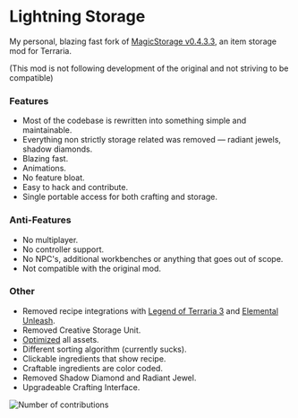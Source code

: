 # Lightning Storage
My personal, blazing fast fork of [MagicStorage v0.4.3.3](https://github.com/blushiemagic/MagicStorage), an item storage mod for Terraria.  

(This mod is not following development of the original and not striving to be compatible)

### Features
* Most of the codebase is rewritten into something simple and maintainable.
* Everything non strictly storage related was removed — radiant jewels, shadow diamonds.
* Blazing fast.
* Animations.
* No feature bloat.
* Easy to hack and contribute.
* Single portable access for both crafting and storage.

### Anti-Features
* No multiplayer.
* No controller support.
* No NPC's, additional workbenches or anything that goes out of scope.
* Not compatible with the original mod.

### Other
* Removed recipe integrations with [Legend of Terraria 3](https://forums.terraria.org/index.php?threads/legend-of-terraria-3.44805/) and [Elemental Unleash](https://forums.terraria.org/index.php?threads/elemental-unleash-bluemagics-endgame-bosses-mod.45905/).
* Removed Creative Storage Unit.
* [Optimized](https://github.com/Elvyria/LightningStorage/commit/6bc708071cd2c8b712f5f8f36c19c9afd2b0a066) all assets.
* Different sorting algorithm (currently sucks). 
* Clickable ingredients that show recipe.
* Craftable ingredients are color coded.
* Removed Shadow Diamond and Radiant Jewel.
* Upgradeable Crafting Interface.

<img src="https://user-images.githubusercontent.com/2061234/222936304-36f09187-28f9-468e-a018-fdacf9ae2a5c.png" alt="Number of contributions"></img>
